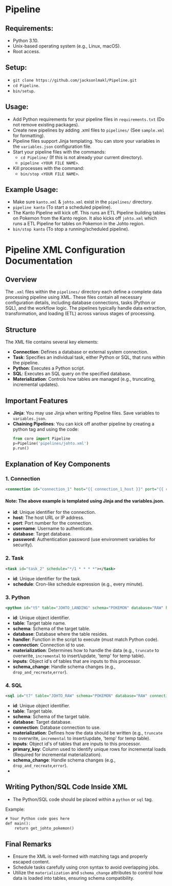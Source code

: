 # Pipeline

## Requirements:
- Python 3.10.
- Unix-based operating system (e.g., Linux, macOS).
- Root access.
## Setup:
- ``git clone https://github.com/jacksonlmakl/Pipeline.git``
- ``cd Pipeline``.
- ``bin/setup``.


## Usage:
- Add Python requirements for your pipeline files in ``requirements.txt`` (Do not remove existing packages).
- Create new pipelines by adding .xml files to ``pipelines/`` (See ``sample.xml`` for formatting).
- Pipeline files support Jinja templating. You can store your variables in the ``variables.json`` configuration file.
- Start your pipeline files with the commands:
  	- ``cd Pipeline/`` (If this is not already your current directory).
	- ``pipeline <YOUR FILE NAME>``.
- Kill processes with the command:
	- ``bin/stop <YOUR FILE NAME>``.
 ## Example Usage:
 - Make sure ``kanto.xml`` & ``johto.xml`` exist in the ``pipelines/`` directory.
 - ``pipeline kanto`` (To start a scheduled pipeline).
 - The Kanto Pipeline will kick off. This runs an ETL Pipeline building tables on Pokemon from the Kanto region. It also kicks off ``johto.xml`` which runs a ETL Pipeline for tables on Pokemon in the Johto region.
 - ``bin/stop kanto`` (To stop a running/scheduled pipeline).


# **Pipeline XML Configuration Documentation**

## **Overview**

The `.xml` files within the ``pipelines/`` directory each define a complete data processing pipeline using XML. These files contain all necessary configuration details, including database connections, tasks (Python or SQL), and the workflow logic. The pipelines typically handle data extraction, transformation, and loading (ETL) across various stages of processing.

## **Structure**

The XML file contains several key elements:
- **Connection**: Defines a database or external system connection.
- **Task**: Specifies an individual task, either Python or SQL, that runs within the pipeline.
- **Python**: Executes a Python script.
- **SQL**: Executes an SQL query on the specified database.
- **Materialization**: Controls how tables are managed (e.g., truncating, incremental updates).

## **Important Features**
- **Jinja**: You may use Jinja when writing Pipeline files. Save variables to ``variables.json``.
- **Chaining Pipelines**: You can kick off another pipeline by creating a python tag and using the code:
	```python
	from core import Pipeline
	p=Pipeline('pipelines/johto.xml')
	p.run()
	```
  
  
## **Explanation of Key Components**

### **1. Connection**
```xml
<connection id="connection_1" host="{{ connection_1_host }}" port="{{ connection_1_port }}" username="{{ connection_1_username }}" database="{{ connection_1_database }}" password="{{ connection_1_password }}"></connection>
```
#### Note: The above example is templated using Jinja and the variables.json.

- **id**: Unique identifier for the connection.
- **host**: The host URL or IP address.
- **port**: Port number for the connection.
- **username**: Username to authenticate.
- **database**: Target database.
- **password**: Authentication password (use environment variables for security).

### **2. Task**
```xml
<task id="task_2" schedule="*/1 * * * *"></task>
```
- **id**: Unique identifier for the task.
- **schedule**: Cron-like schedule expression (e.g., every minute).

### **3. Python**
```xml
<python id="t5" table="JOHTO_LANDING" schema="POKEMON" database="RAW" handler="main" connection="connection_1" materialization="truncate" inputs="" schema_change="drop_and_recreate">
```
- **id**: Unique object identifier.
- **table**: Target table name.
- **schema**: Schema of the target table.
- **database**: Database where the table resides.
- **handler**: Function in the script to execute (must match Python code).
- **connection**: Connection id to use.
- **materialization**: Determines how to handle the data (e.g., `truncate` to overwrite, `incremental` to insert/update, 'temp' for temp table).
- **inputs**: Object id's of tables that are inputs to this processor.
- **schema_change**: Handle schema changes (e.g., `drop_and_recreate`,`error`).

### **4. SQL**
```xml
<sql id="t7" table="JOHTO_RAW" schema="POKEMON" database="RAW" connection="connection_1" materialization="incremental" primary_key="name" inputs="t6" schema_change="drop_and_recreate">
```
- **id**: Unique object identifier.
- **table**: Target table.
- **schema**: Schema of the target table.
- **database**: Target database.
- **connection**: Database connection to use.
- **materialization**: Defines how the data should be written (e.g., `truncate` to overwrite, `incremental` to insert/update, 'temp' for temp table).
- **inputs**: Object id's of tables that are inputs to this processor.
- **primary_key**: Column used to identify unique rows for incremental loads (Required for incremental materialization).
- **schema_change**: Handle schema changes (e.g., `drop_and_recreate`,`error`).
- 
## **Writing Python/SQL Code Inside XML**

- The Python/SQL code should be placed within a `python` or `sql` tag.
  
Example:
```xml
# Your Python code goes here
def main():
    return get_johto_pokemon()
```

## **Final Remarks**

- Ensure the XML is well-formed with matching tags and properly escaped content.
- Schedule tasks carefully using cron syntax to avoid overlapping jobs.
- Utilize the `materialization` and `schema_change` attributes to control how data is loaded into tables, ensuring schema compatibility.
